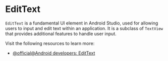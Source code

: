 # EditText

`EditText` is a fundamental UI element in Android Studio, used for allowing users to input and edit text within an application. It is a subclass of `TextView` that provides additional features to handle user input.

Visit the following resources to learn more:

- [@official@Android developers: EditText](https://developer.android.com/reference/android/widget/EditText)